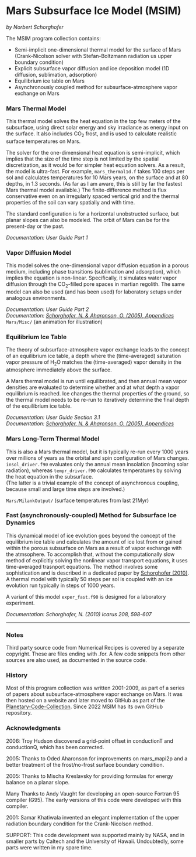 Mars Subsurface Ice Model (MSIM)
================================

*by Norbert Schorghofer*


The MSIM program collection contains:

* Semi-implicit one-dimensional thermal model for the surface of Mars (Crank-Nicolson solver with Stefan-Boltzmann radiation us upper boundary condition)  
* Explicit subsurface vapor diffusion and ice deposition model (1D diffusion, sublimation, adsorption)  
* Equilibrium ice table on Mars
* Asynchronously coupled method for subsurface-atmosphere vapor exchange on Mars



### Mars Thermal Model

This thermal model solves the heat equation in the top few meters of the subsurface, using direct solar energy and sky irradiance as energy input on the surface.  It also includes CO<sub>2</sub> frost, and is used to calculate realistic surface temperatures on Mars.  

The solver for the one-dimensional heat equation is semi-implicit, which implies that the size of the time step is not limited by the spatial discretization, as it would be for simpler heat equation solvers.  As a result, the model is ultra-fast. For example, `mars_thermal1d.f` takes 100 steps per sol and calculates temperatures for 10 Mars years, on the surface and at 80 depths, in 1.3 seconds. (As far as I am aware, this is still by far the fastest Mars thermal model available.)
The finite-difference method is flux conservative even on an irregularly spaced vertical grid and the thermal properties of the soil can vary spatially and with time.  

The standard configuration is for a horizontal unobstructed surface, but planar slopes can also be modeled.
The orbit of Mars can be for the present-day or the past.  

*Documentation: User Guide Part 1*  


### Vapor Diffusion Model

This model solves the one-dimensional vapor diffusion equation in a porous medium,
including phase transitions (sublimation and adsorption), which implies the equation is non-linear.
Specifically, it simulates water vapor diffusion through the CO<sub>2</sub>-filled pore spaces in martian regolith.
The same model can also be used (and has been used) for laboratory setups under analogous environments.  

*Documentation: User Guide Part 2  
Documentation: [Schorghofer, N. & Aharonson, O. (2005), Appendices](https://doi.org/10.1029/2004JE002350)*  
`Mars/Misc/`  (an animation for illustration)  


### Equilibrium Ice Table

The theory of subsurface-atmosphere vapor exchange leads to the concept of an equilibrium ice table, a depth where the (time-averaged) saturation vapor pressure of H<sub>2</sub>O matches the (time-averaged) vapor density in the atmosphere immediately above the surface.  

A Mars thermal model is run until equilibrated, and then annual mean vapor densities are evaluated to determine whether and at what depth a vapor equilibrium is reached. Ice changes the thermal properties of the ground, so the thermal model needs to be re-run to iteratively determine the final depth of the equilibrium ice table.  

*Documentation: User Guide Section 3.1  
Documentation: [Schorghofer, N. & Aharonson, O. (2005), Appendices](https://doi.org/10.1029/2004JE002350)*  


### Mars Long-Term Thermal Model

This is also a Mars thermal model, but it is typically re-run every 1000 years over millions of years as the orbital and spin configuration of Mars changes.
`insol_driver.f90` evaluates only the annual mean insolation (incoming solar radiation), whereas
`tempr_driver.f90` calculates temperatures by solving the heat equation in the subsurface.  
(The latter is a trivial example of the concept of asynchronous coupling, because small and large time steps are involved.)  

`Mars/MilankOutput/`  (surface temperatures from last 21Myr)  


### Fast (asynchronously-coupled) Method for Subsurface Ice Dynamics

This dynamical model of ice evolution goes beyond the concept of the equilibrium ice table and calculates the amount of ice lost from or gained within the porous subsurface on Mars as a result of vapor exchange with the atmsophere. To accomplish that, without the computationally slow method of explicitly solving the nonlinear vapor transport equations, it uses time-averaged trasnport equations. The method involves some sophistication and is described in a dedicated paper by [Schorghofer (2010)](http://dx.doi.org/10.1016/j.icarus.2010.03.022).  A thermal model with typically 50 steps per sol is coupled with an ice evolution run typically in steps of 1000 years.  

A variant of this model `exper_fast.f90` is designed for a laboratory experiment.  

*Documentation: Schorghofer, N. (2010) Icarus 208, 598-607*  


---

### Notes

Third party source code from Numerical Recipes is covered by a separate copyright. These are files ending with .for.  A few code snippets from other sources are also used, as documented in the source code.


### History

Most of this program collection was written 2001-2009, as part of a series of papers about subsurface-atmosphere vapor exchange on Mars. It was then hosted on a website and later moved to GitHub as part of the [Planetary-Code-Collection](https://github.com/nschorgh/Planetary-Code-Collection). Since 2022 MSIM has its own GitHub repository.


### Acknowledgments

2006: Troy Hudson discovered a grid-point offset in conductionT and conductionQ, which has been corrected.

2005: Thanks to Oded Aharonson for improvements on mars_mapi2p and a better treatment of the frost/no-frost surface boundary condition.

2005: Thanks to Mischa Kreslavsky for providing formulas for energy balance on a planar slope.

Many Thanks to Andy Vaught for developing an open-source Fortran 95 compiler (G95).  The early versions of this code were developed with this compiler.

2001: Samar Khatiwala invented an elegant implementation of the upper radiation boundary condition for the Crank-Nicolson method.

SUPPORT: This code development was supported mainly by NASA, and in smaller parts by Caltech and the University of Hawaii. Undoubtedly, some parts were written in my spare time.

